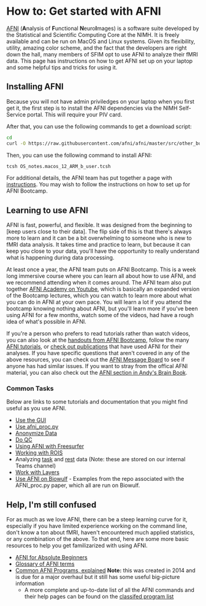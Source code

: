 # How to: Get started with AFNI

[AFNI][afni_main] (**A**nalysis of **F**unctional **N**euro**I**mages) is a software suite developed by the Statistical and Scientific Computing Core at the NIMH. It is freely available and can be run on MacOS and Linux systems. Given its flexibility, utility, amazing color scheme, and the fact that the developers are right down the hall, many members of SFIM opt to use AFNI to analyze their fMRI data. This page has instructions on how to get AFNI set up on your laptop and some helpful tips and tricks for using it.

## Installing AFNI

Because you will not have admin priviledges on your laptop when you first get it, the first step is to install the AFNI dependencies via the NIMH Self-Service portal. This will require your PIV card.

After that, you can use the following commands to get a download script:

```bash
cd
curl -O https://raw.githubusercontent.com/afni/afni/master/src/other_builds/OS_notes.macos_12_ARM_b_user.tcsh
```

Then, you can use the following command to install AFNI:

```tcsh
tcsh OS_notes.macos_12_ARM_b_user.tcsh
```

For additional details, the AFNI team has put together a page with [instructions][afni_install]. You may wish to follow the instructions on how to set up for AFNI Bootcamp.

## Learning to use AFNI

AFNI is fast, powerful, and flexible. It was designed from the beginning to [keep users close to their data]. The flip side of this is that there's always more to learn and it can be a bit overwhelming to someone who is new to fMRI data analysis. It takes time and practice to learn, but because it can keep you close to your data, you'll have the opportunity to really understand what is happening during data processing.

At least once a year, the AFNI team puts on AFNI Bootcamp. This is a week long immersive course where you can learn all about how to use AFNI, and we recommend attending when it comes around. The AFNI team also put together [AFNI Academy on Youtube][afni_academy], which is basically an expanded version of the Bootcamp lectures, which you can watch to learn more about what you can do in AFNI at your own pace. You will learn a lot if you attend the bootcamp knowing nothing about AFNI, but you'll learn more if you've been using AFNI for a few months, watch some of the videos, had have a rough idea of what's possible in AFNI.

If you're a person who prefers to read tutorials rather than watch videos, you can also look at the [handouts from AFNI Bootcamp][bootcamp_handouts], follow the many [AFNI tutorials][afni_tutorials], or [check out publications][afni_codex] that have used AFNI for their analyses. If you have specific questions that aren't covered in any of the above resources, you can check out the [AFNI Message Board][AFNI_message_board] to see if anyone has had similar issues. If you want to stray from the offical AFNI material, you can also check out the [AFNI section in Andy's Brain Book][afni_abb].

### Common Tasks

Below are links to some tutorials and documentation that you might find useful as you use AFNI.

- [Use the GUI][afni_gui]
- [Use afni_proc.py][afni_proc_doc]
- [Anonymize Data][anonymize_data]
- [Do QC][afni_qc]
- [Using AFNI with Freesurfer][afni_freesurfer]
- [Working with ROIS][afni_ROIs]
- Analyzing [task][afni_task_teams] and [rest][afni_rest_teams] data (Note: these are stored on our internal Teams channel)
- [Work with Layers][afni_layers]
- [Use AFNI on Biowulf][ap_paper_repo] - Examples from the repo associated with the AFNI_proc.py paper, which all are run on Biowulf. 

## Help, I'm still confused

For as much as we love AFNI, there can be a steep learning curve for it, especially if you have limited experience working on the command line, don't know a ton about fMRI, haven't encountered much applied statistics, or any combination of the above. To that end, here are some more basic resources to help you get familizarized with using AFNI.

- [AFNI for Absolute Beginners][afni_beginners]
- [Glossary of AFNI terms][afni_glossary]
- [Common AFNI Programs, explained][common_afni_progs] **Note:** this was created in 2014 and is due for a major overhaul but it still has some useful big-picture information
  - A more complete and up-to-date list of all the AFNI commands and their help pages can be found on the [classifed program list][afni_prog_list]

[afni_main]: https://afni.nimh.nih.gov
[afni_install]: https://afni.nimh.nih.gov/pub/dist/doc/htmldoc/background_install/install_instructs/steps_macOS_12_Silicon.html#quick-setup-special-case-nimh-administered-computers
[afni_academy]: https://www.youtube.com/channel/UC40RiNZN7_dCuB6Lg7HJl1g
[bootcamp_handouts]: https://afni.nimh.nih.gov/pub/dist/doc/htmldoc/educational/handouts.html
[afni_tutorials]: https://afni.nimh.nih.gov/pub/dist/doc/htmldoc/tutorials/main_toc.html
[afni_codex]: https://afni.nimh.nih.gov/pub/dist/doc/htmldoc/codex/main_toc.html
[afni_message_board]: https://discuss.afni.nimh.nih.gov
[afni_abb]: https://andysbrainbook.readthedocs.io/en/latest/AFNI/AFNI_Overview.html
[afni_prog_list]: https://afni.nimh.nih.gov/pub/dist/doc/htmldoc/programs/classified_progs.html#edu-class-prog
[afni_gui]: https://afni.nimh.nih.gov/pub/dist/doc/htmldoc/afniandafni/gui_guide/main_toc.html
[afni_proc_doc]: https://afni.nimh.nih.gov/pub/dist/doc/htmldoc/programs/alpha/afni_proc.py_sphx.html#ahelp-afni-proc-py
[anonymize_data]: https://afni.nimh.nih.gov/pub/dist/doc/htmldoc/tutorials/refacer/refacer_run.html
[afni_qc]:https://afni.nimh.nih.gov/pub/dist/doc/htmldoc/tutorials/apqc_html/main_toc.html
[afni_freesurfer]: https://afni.nimh.nih.gov/pub/dist/doc/htmldoc/tutorials/fs/fs_fsprep.html#tut-fs-fsprep
[afni_ROIs]: https://afni.nimh.nih.gov/pub/dist/doc/htmldoc/tutorials/rois_corr_vis/cat_netcorr.html
[afni_layers]: https://afni.nimh.nih.gov/pub/dist/doc/htmldoc/tutorials/surflayers/surflayers.html
[afni_task_teams]: https://nih.sharepoint.com/:w:/r/sites/NIMH-SFIM/Shared%20Documents/Tutorials/SFIM_Tutorial_01_TaskData.docx?d=w3f37284d446246989b3dcd06ce3d4c6f&csf=1&web=1&e=1HmtjE
[afni_rest_teams]: https://nih.sharepoint.com/:w:/r/sites/NIMH-SFIM/Shared%20Documents/Tutorials/SFIM_Tutorial_02_RestData.docx?d=w3de2a412cf46460cb40d5d0c23a46dd0&csf=1&web=1&e=9dVUdO
[afni_beginners]: https://afni.nimh.nih.gov/pub/dist/doc/htmldoc/afniandafni/gui_readme_tips.html#afni-for-absolute-beginners
[afni_glossary]: <afni_info/afni_glossary.md>
[common_afni_progs]: <afni_info/common_afni_programs.md>
[ap_paper_repo]: <https://github.com/afni/apaper_afni_proc>
